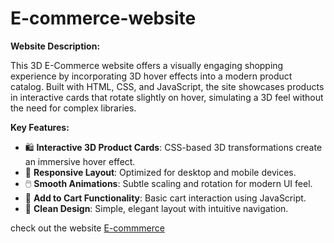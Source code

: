 # E-commerce-website
**Website Description:**

This 3D E-Commerce website offers a visually engaging shopping experience by incorporating 3D hover effects into a modern product catalog. Built with HTML, CSS, and JavaScript, the site showcases products in interactive cards that rotate slightly on hover, simulating a 3D feel without the need for complex libraries.

**Key Features:**

* 🛍️ **Interactive 3D Product Cards**: CSS-based 3D transformations create an immersive hover effect.
* 📱 **Responsive Layout**: Optimized for desktop and mobile devices.
* 🖱️ **Smooth Animations**: Subtle scaling and rotation for modern UI feel.
* 🛒 **Add to Cart Functionality**: Basic cart interaction using JavaScript.
* 🎨 **Clean Design**: Simple, elegant layout with intuitive navigation.

check out the website [E-commmerce](https://magma69-cyber.github.io/E-commerce-website/)
